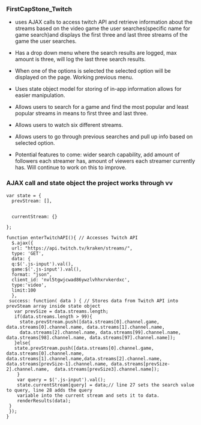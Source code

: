 ### FirstCapStone_Twitch
* uses AJAX calls to access twitch API and retrieve information about the streams based on the video game the user searches(specific name for game search)and displays 
the first three and last three streams of the game the user searches.
* Has a drop down menu where the search results are logged, max amount is three, will log the last three search results.
* When one of the options is selected the selected option will be displayed on the page. Working previous menu. 
* Uses state object model for storing of in-app information allows for easier manipulation.
* Allows users to search for a game and find the most popular and least popular streams in means to first three and last three.
* Allows users to watch six different streams.
* Allows users to go through previous searches and pull up info based on selected option.

* Potential features to come: wider search capability, add amount of followers each streamer has, amount of viewers each streamer currently has. Will continue to work on this to improve. 

### AJAX call and state object the project works through vv

```
var state = { 
  prevStream: [],

	
  currentStream: {}
	
};

function enterTwitchAPI(){ // Accesses Twitch API 
  $.ajax({
  url: "https://api.twitch.tv/kraken/streams/",
  type: 'GET',
  data: {
  q:$('.js-input').val(),
  game:$('.js-input').val(),
  format: "json",
  client_id: 'nvl5tgwjcwad86ywzlvhhxrvkerdxc',
  type:'video',
  limit:100
  }, 
 success: function( data ) { // Stores data from Twitch API into prevSteam array inside state object
   var prevSize = data.streams.length;
   if(data.streams.length > 99){
     state.prevStream.push([data.streams[0].channel.game, data.streams[0].channel.name, data.streams[1].channel.name,
     data.streams[2].channel.name, data.streams[99].channel.name, data.streams[98].channel.name, data.streams[97].channel.name]);
   }else{
   state.prevStream.push([data.streams[0].channel.game, data.streams[0].channel.name, data.streams[1].channel.name,data.streams[2].channel.name, data.streams[prevSize-1].channel.name, data.streams[prevSize-2].channel.name,  data.streams[prevSize3].channel.name]);
    }
    var query = $('.js-input').val();
    state.currentStream[query] = data;// line 27 sets the search value to query, line 28 adds the query
    variable into the current stream and sets it to data.
    renderResults(data);
 }
 });
}
```
